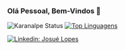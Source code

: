 ### Olá Pessoal, Bem-Vindos 👋

<!--
**enivaldoqueiroz/enivaldoqueiroz** is a ✨ _special_ ✨ repository because its `README.md` (this file) appears on your GitHub profile.

Here are some ideas to get you started:

- 🔭 I’m currently working on ...
- 🌱 I’m currently learning ...
- 👯 I’m looking to collaborate on ...
- 🤔 I’m looking for help with ...
- 💬 Ask me about ...
- 📫 How to reach me: ...
- 😄 Pronouns: ...
- ⚡ Fun fact: ...
-->

![Karanalpe Status](https://github-readme-stats.vercel.app/api?username=josuelopes512&show_icons=true)
[![Top Linguagens](https://github-readme-stats.vercel.app/api/top-langs/?username=josuelopes512&layout=compact)](https://github.com/josuelopes512/github-readme-stats)

[![Linkedin: Josué Lopes](https://img.shields.io/badge/-Linkedin-blue?style=flat-square&logo=Linkedin&logoColor=white&link=https://www.linkedin.com/in/enivaldo-queiroz-138996121//)](https://www.linkedin.com/in/josu%C3%A9-lopes-699b3b1a3/) 

